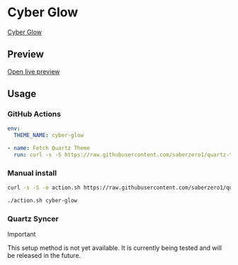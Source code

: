 # Cyber Glow

[Cyber Glow](https://github.com/ArtexJay/Obsidian-CyberGlow)

## Preview

[Open live preview](https://quartz-themes.github.io/cyber-glow/)

## Usage

### GitHub Actions

```yaml
env:
  THEME_NAME: cyber-glow
```

```yaml
- name: Fetch Quartz Theme
  run: curl -s -S https://raw.githubusercontent.com/saberzero1/quartz-themes/master/action.sh | bash -s -- $THEME_NAME
```

### Manual install

```bash
curl -s -S -o action.sh https://raw.githubusercontent.com/saberzero1/quartz-themes/master/action.sh

./action.sh cyber-glow
```

### Quartz Syncer

> [!IMPORTANT]
> This setup method is not yet available. It is currently being tested and will be released in the future.
